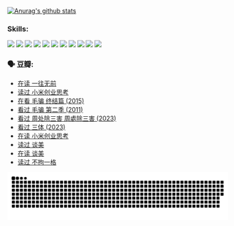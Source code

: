 
[![Anurag's github stats](https://github-readme-stats.vercel.app/api?username=w940853815)](https://github.com/anuraghazra/github-readme-stats)

### Skills:

<code><img height="32" src="https://cdn.jsdelivr.net/npm/simple-icons@v5/icons/python.svg"></code>
<code><img height="32" src="https://cdn.jsdelivr.net/npm/simple-icons@v5/icons/javascript.svg"></code>
<code><img height="32" src="https://cdn.jsdelivr.net/npm/simple-icons@v5/icons/django.svg"></code>
<code><img height="32" src="https://cdn.jsdelivr.net/npm/simple-icons@v5/icons/flask.svg"></code>
<code><img height="32" src="https://cdn.jsdelivr.net/npm/simple-icons@v5/icons/vuetify.svg"></code>
<code><img height="32" src="https://cdn.jsdelivr.net/npm/simple-icons@v5/icons/git.svg"></code>
<code><img height="32" src="https://cdn.jsdelivr.net/npm/simple-icons@v5/icons/docker.svg"></code>
<code><img height="32" src="https://cdn.jsdelivr.net/npm/simple-icons@v5/icons/postgresql.svg"></code>
<code><img height="32" src="https://cdn.jsdelivr.net/npm/simple-icons@v5/icons/elasticsearch.svg"></code>
<code><img height="32" src="https://cdn.jsdelivr.net/npm/simple-icons@v5/icons/macos.svg"></code>
<code><img height="32" src="https://cdn.jsdelivr.net/npm/simple-icons@v5/icons/linux.svg"></code>

### 🗣 豆瓣:

<!-- DOUBAN-ACTIVITIES:START -->
- [在读 一往无前](https://www.douban.com/people/136069238/status/4590507310/?_i=15494659)
- [读过 小米创业思考](https://www.douban.com/people/136069238/status/4590506983/?_i=15494659)
- [在看 毛骗 终结篇‎ (2015)](https://www.douban.com/people/136069238/status/4581971924/?_i=15494659)
- [看过 毛骗 第二季‎ (2011)](https://www.douban.com/people/136069238/status/4581971810/?_i=15494659)
- [看过 周处除三害 周處除三害‎ (2023)](https://www.douban.com/people/136069238/status/4575646701/?_i=15494659)
- [看过 三体‎ (2023)](https://www.douban.com/people/136069238/status/4574263039/?_i=15494659)
- [在读 小米创业思考](https://www.douban.com/people/136069238/status/4572047905/?_i=15494659)
- [读过 谈美](https://www.douban.com/people/136069238/status/4572047629/?_i=15494659)
- [在读 谈美](https://www.douban.com/people/136069238/status/4560861771/?_i=15494659)
- [读过 不拘一格](https://www.douban.com/people/136069238/status/4560861445/?_i=15494659)
<!-- DOUBAN-ACTIVITIES:END -->


![Snake animation](https://raw.githubusercontent.com/w940853815/w940853815/output/github-contribution-grid-snake.svg)

<!--
**w940853815/w940853815** is a ✨ _special_ ✨ repository because its `README.md` (this file) appears on your GitHub profile.

Here are some ideas to get you started:

- 🔭 I’m currently working on ...
- 🌱 I’m currently learning ...
- 👯 I’m looking to collaborate on ...
- 🤔 I’m looking for help with ...
- 💬 Ask me about ...
- 📫 How to reach me: ...
- 😄 Pronouns: ...
- ⚡ Fun fact: ...
-->
